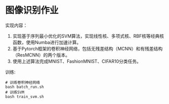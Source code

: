 # 图像识别作业

实现内容：

1. 实现基于序列最小优化的SVM算法，实现线性核、多项式核、RBF核等经典核函数，使用Numba进行加速计算。
2. 基于Pytorch框架的卷积神经网络，包括无残差结构（MCNN）和有残差结构（ResMCNN）的两个版本。
3. 使用上述算法完成MNIST、FashionMNIST、CIFAR10分类任务。

训练:

```shell
# 训练卷积神经网络
bash batch_run.sh
# 训练SVM
bash train_svm.sh
```
